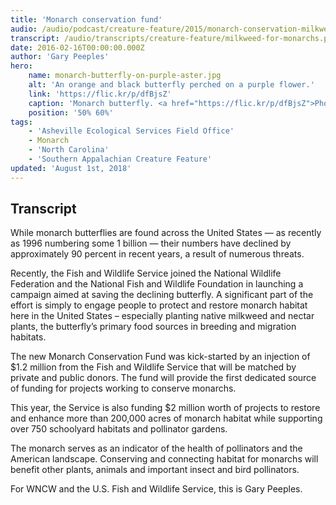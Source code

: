 ```yaml
---
title: 'Monarch conservation fund'
audio: /audio/podcast/creature-feature/2015/monarch-conservation-milkweed.mp3
transcript: /audio/transcripts/creature-feature/milkweed-for-monarchs.pdf
date: 2016-02-16T00:00:00.000Z
author: 'Gary Peeples'
hero:
    name: monarch-butterfly-on-purple-aster.jpg
    alt: 'An orange and black butterfly perched on a purple flower.'
    link: 'https://flic.kr/p/dfBjsZ'
    caption: 'Monarch butterfly. <a href="https://flic.kr/p/dfBjsZ">Photo</a> by Tim Lenz, <a href="https://creativecommons.org/licenses/by/2.0/">CC BY 2.0</a>.'
    position: '50% 60%'
tags:
    - 'Asheville Ecological Services Field Office'
    - Monarch
    - 'North Carolina'
    - 'Southern Appalachian Creature Feature'
updated: 'August 1st, 2018'
---
```


## Transcript

While monarch butterflies are found across the United States — as recently as 1996 numbering some 1 billion — their numbers have declined by approximately 90 percent in recent years, a result of numerous threats.

Recently, the Fish and Wildlife Service joined the National Wildlife Federation and the National Fish and Wildlife Foundation in launching a campaign aimed at saving the declining butterfly. A significant part of the effort is simply to engage people to protect and restore monarch habitat here in the United States – especially planting native milkweed and nectar plants, the butterfly’s primary food sources in breeding and migration habitats.

The new Monarch Conservation Fund was kick-started by an injection of $1.2 million from the Fish and Wildlife Service that will be matched by private and public donors. The fund will provide the first dedicated source of funding for projects working to conserve monarchs.

This year, the Service is also funding $2 million worth of projects to restore and enhance more than 200,000 acres of monarch habitat while supporting over 750 schoolyard habitats and pollinator gardens.

The monarch serves as an indicator of the health of pollinators and the American landscape. Conserving and connecting habitat for monarchs will benefit other plants, animals and important insect and bird pollinators.

For WNCW and the U.S. Fish and Wildlife Service, this is Gary Peeples.

